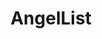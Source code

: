 ---
blog: https://blog.angel.co/
codehost: https://github.com/https://github.com/AngelList
colors:
- '#000000'
facebook: https://www.facebook.com/angellist/
images:
- angel-ar21.svg
- angel-icon.svg
linkedin: https://www.linkedin.com/company/angellist
logohandle: angel
sort: angellist
title: AngelList
twitter: https://x.com/angellist
website: https://angel.co/
wikipedia: https://en.wikipedia.org/wiki/AngelList
---